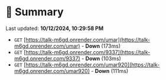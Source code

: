 # 📖 Summary
Last updated: **10/12/2024, 10:29:58 PM**

- `GET` [https://talk-m6gd.onrender.com/umar](https://talk-m6gd.onrender.com/umar) - **Down** (173ms)
- `GET` [https://talk-m6gd.onrender.com/9337](https://talk-m6gd.onrender.com/9337) - **Down** (103ms)
- `GET` [https://talk-m6gd.onrender.com/umar920](https://talk-m6gd.onrender.com/umar920) - **Down** (111ms)
